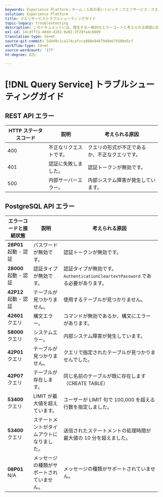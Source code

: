```yaml
---
keywords: Experience Platform；ホーム；人気の高いトピック；クエリサービス；クエリサービス；トラブルシューティングガイド；faq；トラブルシューティング；
solution: Experience Platform
title: クエリサービストラブルシューティングガイド
topic-legacy: troubleshooting
description: このドキュメントには、発生する一般的なエラーコードと考えられる原因に関する情報が含まれています。
exl-id: 14cdff7a-40dd-4103-9a92-3f29fa4c0809
translation-type: tm+mt
source-git-commit: 5d449c1ca174cafcca988e9487940eb7550bd5cf
workflow-type: tm+mt
source-wordcount: '177'
ht-degree: 82%

---
```


# [!DNL Query Service] トラブルシューティングガイド

## REST API エラー

| HTTP ステータスコード | 説明 | 考えられる原因 |
| ---------------- | ----------- | --------------- |
| 400 | 不正なリクエストです。 | クエリの形式が不正であるか、不正なクエリです。 |
| 401 | 認証に失敗しました。 | 認証トークンが無効です。 |
| 500 | 内部サーバーエラー。 | 内部システム障害が発生しています。 |

## PostgreSQL API エラー

| エラーコードと接続状態 | 説明 | 考えられる原因 |
| ------------------------------- | ----------- | -------------- |
| **28P01** 起動 - 認証 | パスワードが無効です。 | 認証トークンが無効です。 |
| **28000** 起動 - 認証 | 認証タイプが無効です。 | 認証タイプが無効です。`AuthenticationCleartextPassword` である必要があります。 |
| **42P12** 起動 - 認証 | テーブルが見つかりません。 | 使用するテーブルが見つかりません。 |
| **42601** クエリ | 構文エラー。 | コマンドが無効であるか、構文にエラーがあります。 |
| **58000** クエリ | システムエラー。 | 内部システム障害が発生しています。 |
| **42P01** クエリ | テーブルが見つかりません。 | クエリで指定されたテーブルが見つかりませんでした。 |
| **42P07** クエリ | テーブルが存在します。 | 同じ名前のテーブルが既に存在します（CREATE TABLE） |
| **53400** クエリ | LIMIT が最大値を超えています。 | ユーザーが LIMIT 句で 100,000 を超える行数を指定しました。 |
| **53400** クエリ | ステートメントがタイムアウトになりました。 | 送信されたステートメントの処理時間が最大値の 10 分を超えました。 |
| **08P01** N/A | メッセージの種類がサポートされていません。 | メッセージの種類がサポートされていません。 |
